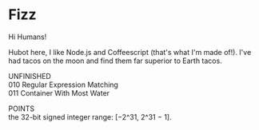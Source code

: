 # Fizz

Hi Humans!

Hubot here, I like Node.js and Coffeescript (that's what I'm made of!).
I've had tacos on the moon and find them far superior to Earth tacos.

UNFINISHED\
010 Regular Expression Matching\
011 Container With Most Water

POINTS\
the 32-bit signed integer range: [−2^31,  2^31 − 1].
